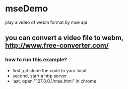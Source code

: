# mseDemo
play a video of webm format by mse api

## you can convert a video file to webm, http://www.free-converter.com/

### how to run this example?

* first, git clone the code to your local
* second, start a http server
* last, open "127.0.0.1/mse.html" in  chrome
